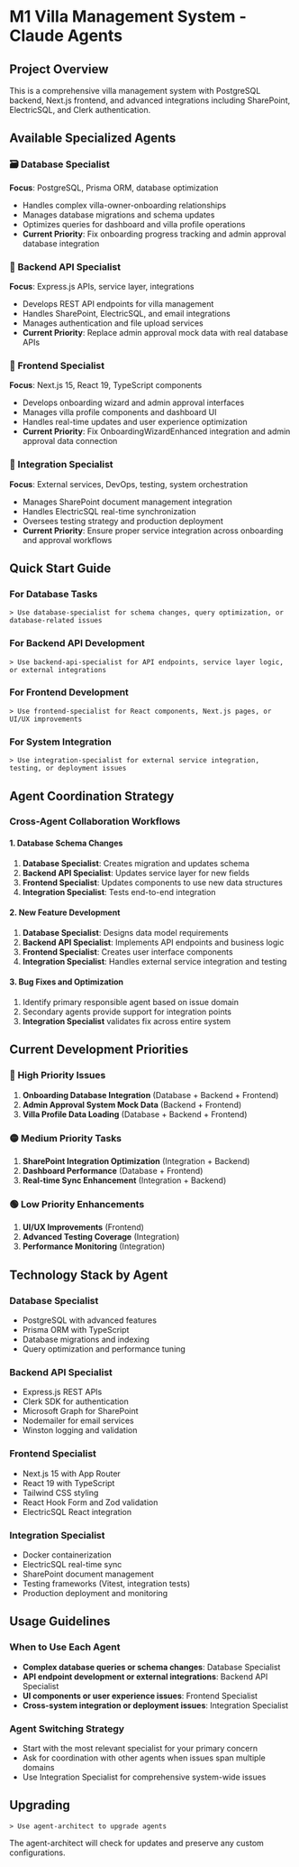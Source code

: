 # M1 Villa Management System - Claude Agents

## Project Overview
This is a comprehensive villa management system with PostgreSQL backend, Next.js frontend, and advanced integrations including SharePoint, ElectricSQL, and Clerk authentication.

## Available Specialized Agents

### 🗃️ Database Specialist
**Focus**: PostgreSQL, Prisma ORM, database optimization
- Handles complex villa-owner-onboarding relationships  
- Manages database migrations and schema updates
- Optimizes queries for dashboard and villa profile operations
- **Current Priority**: Fix onboarding progress tracking and admin approval database integration

### 🚀 Backend API Specialist  
**Focus**: Express.js APIs, service layer, integrations
- Develops REST API endpoints for villa management
- Handles SharePoint, ElectricSQL, and email integrations
- Manages authentication and file upload services
- **Current Priority**: Replace admin approval mock data with real database APIs

### 🎨 Frontend Specialist
**Focus**: Next.js 15, React 19, TypeScript components
- Develops onboarding wizard and admin approval interfaces
- Manages villa profile components and dashboard UI
- Handles real-time updates and user experience optimization  
- **Current Priority**: Fix OnboardingWizardEnhanced integration and admin approval data connection

### 🔗 Integration Specialist
**Focus**: External services, DevOps, testing, system orchestration
- Manages SharePoint document management integration
- Handles ElectricSQL real-time synchronization
- Oversees testing strategy and production deployment
- **Current Priority**: Ensure proper service integration across onboarding and approval workflows

## Quick Start Guide

### For Database Tasks
```
> Use database-specialist for schema changes, query optimization, or database-related issues
```

### For Backend API Development
```
> Use backend-api-specialist for API endpoints, service layer logic, or external integrations
```

### For Frontend Development  
```
> Use frontend-specialist for React components, Next.js pages, or UI/UX improvements
```

### For System Integration
```
> Use integration-specialist for external service integration, testing, or deployment issues
```

## Agent Coordination Strategy

### Cross-Agent Collaboration Workflows

#### 1. Database Schema Changes
1. **Database Specialist**: Creates migration and updates schema
2. **Backend API Specialist**: Updates service layer for new fields
3. **Frontend Specialist**: Updates components to use new data structures
4. **Integration Specialist**: Tests end-to-end integration

#### 2. New Feature Development
1. **Database Specialist**: Designs data model requirements
2. **Backend API Specialist**: Implements API endpoints and business logic
3. **Frontend Specialist**: Creates user interface components
4. **Integration Specialist**: Handles external service integration and testing

#### 3. Bug Fixes and Optimization
1. Identify primary responsible agent based on issue domain
2. Secondary agents provide support for integration points
3. **Integration Specialist** validates fix across entire system

## Current Development Priorities

### 🔴 High Priority Issues
1. **Onboarding Database Integration** (Database + Backend + Frontend)
2. **Admin Approval System Mock Data** (Backend + Frontend)
3. **Villa Profile Data Loading** (Database + Backend + Frontend)

### 🟡 Medium Priority Tasks  
1. **SharePoint Integration Optimization** (Integration + Backend)
2. **Dashboard Performance** (Database + Frontend)
3. **Real-time Sync Enhancement** (Integration + Backend)

### 🟢 Low Priority Enhancements
1. **UI/UX Improvements** (Frontend)
2. **Advanced Testing Coverage** (Integration)
3. **Performance Monitoring** (Integration)

## Technology Stack by Agent

### Database Specialist
- PostgreSQL with advanced features
- Prisma ORM with TypeScript  
- Database migrations and indexing
- Query optimization and performance tuning

### Backend API Specialist
- Express.js REST APIs
- Clerk SDK for authentication
- Microsoft Graph for SharePoint
- Nodemailer for email services
- Winston logging and validation

### Frontend Specialist
- Next.js 15 with App Router
- React 19 with TypeScript
- Tailwind CSS styling
- React Hook Form and Zod validation
- ElectricSQL React integration

### Integration Specialist  
- Docker containerization
- ElectricSQL real-time sync
- SharePoint document management
- Testing frameworks (Vitest, integration tests)
- Production deployment and monitoring

## Usage Guidelines

### When to Use Each Agent
- **Complex database queries or schema changes**: Database Specialist
- **API endpoint development or external integrations**: Backend API Specialist  
- **UI components or user experience issues**: Frontend Specialist
- **Cross-system integration or deployment issues**: Integration Specialist

### Agent Switching Strategy
- Start with the most relevant specialist for your primary concern
- Ask for coordination with other agents when issues span multiple domains
- Use Integration Specialist for comprehensive system-wide issues

## Upgrading
```
> Use agent-architect to upgrade agents
```

The agent-architect will check for updates and preserve any custom configurations.
